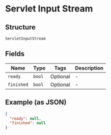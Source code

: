 
# Servlet Input Stream

## Structure

`ServletInputStream`

## Fields

| Name | Type | Tags | Description |
|  --- | --- | --- | --- |
| `ready` | `bool` | Optional | - |
| `finished` | `bool` | Optional | - |

## Example (as JSON)

```json
{
  "ready": null,
  "finished": null
}
```

